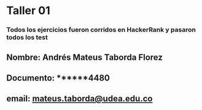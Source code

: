 # Taller 01

### Todos los ejercicios fueron corridos en HackerRank y pasaron todos los test

## Nombre: Andrés Mateus Taborda Florez
## Documento: ******4480
## email: mateus.taborda@udea.edu.co
